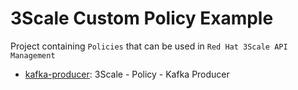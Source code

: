 # 3Scale Custom Policy Example

Project containing `Policies` that can be used in `Red Hat 3Scale API Management`

- [kafka-producer](./kafka-producer/README.md): 3Scale - Policy - Kafka Producer